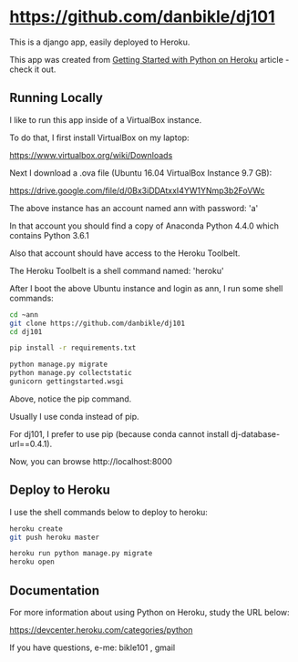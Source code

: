 # https://github.com/danbikle/dj101

This is a django app, easily deployed to Heroku.

This app was created from [Getting Started with Python on Heroku](https://devcenter.heroku.com/articles/getting-started-with-python) article - check it out.

## Running Locally

I like to run this app inside of a VirtualBox instance.

To do that, I first install VirtualBox on my laptop:

https://www.virtualbox.org/wiki/Downloads

Next I download a .ova file (Ubuntu 16.04 VirtualBox Instance 9.7 GB):

https://drive.google.com/file/d/0Bx3iDDAtxxI4YW1YNmp3b2FoVWc

The above instance has an account named ann with password: 'a'

In that account you should find a copy of Anaconda Python 4.4.0 which contains Python 3.6.1

Also that account should have access to the Heroku Toolbelt.

The Heroku Toolbelt is a shell command named: 'heroku'

After I boot the above Ubuntu instance and login as ann, I run some shell commands:

```sh
cd ~ann
git clone https://github.com/danbikle/dj101
cd dj101

pip install -r requirements.txt

python manage.py migrate
python manage.py collectstatic
gunicorn gettingstarted.wsgi
```

Above, notice the pip command.

Usually I use conda instead of pip.

For dj101, I prefer to use pip (because conda cannot install dj-database-url==0.4.1).

Now, you can browse http://localhost:8000

## Deploy to Heroku

I use the shell commands below to deploy to heroku:

```sh
heroku create
git push heroku master

heroku run python manage.py migrate
heroku open
```

## Documentation

For more information about using Python on Heroku, study the URL below:

https://devcenter.heroku.com/categories/python

If you have questions, e-me: bikle101 , gmail
